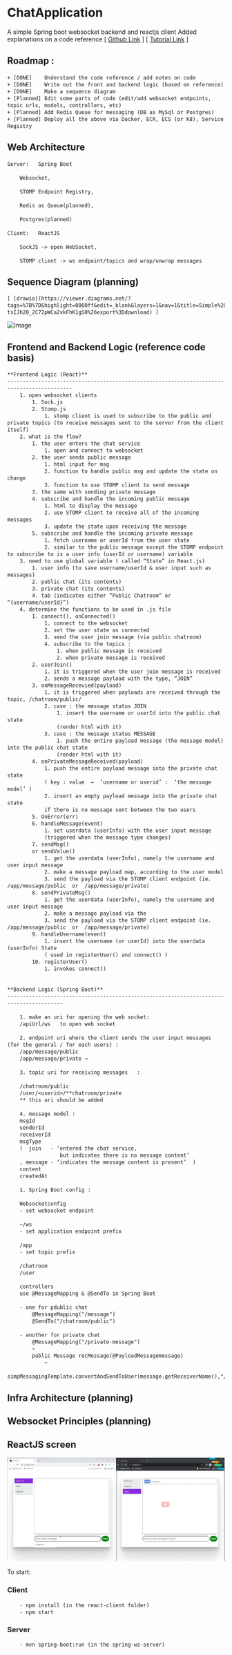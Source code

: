 # ChatApplication
A simple Spring boot websocket backend and reactjs client
Added explanations on a code reference 
[ [Github Link](https://github.com/JayaramachandranAugustin/ChatApplication) ]
[ [Tutorial Link](https://youtu.be/o_IjEDAuo8Y) ]



## Roadmap :
    
    + [DONE]    Understand the code reference / add notes on code
    + [DONE]    Write out the front and backend logic (based on reference)
    + [DONE]    Make a sequence diagram 
    + [Planned] Edit some parts of code (edit/add websocket endpoints, topic urls, models, controllers, etc)
    + [Planned] Add Redis Queue for messaging (DB as MySql or Postgres)
    + [Planned] Deploy all the above via Docker, ECR, ECS (or K8), Service Registry



## Web Architecture

    Server:   Spring Boot 
    
        Websocket, 
        
        STOMP Endpoint Registry, 
        
        Redis as Queue(planned), 
        
        Postgres(planned)

    Client:   ReactJS 
    
        SockJS -> open WebSocket, 
        
        STOMP client -> ws endpoint/topics and wrap/unwrap messages



## Sequence Diagram (planning)
   
    [ [drawio](https://viewer.diagrams.net/?tags=%7B%7D&highlight=0000ff&edit=_blank&layers=1&nav=1&title=Simple%20Websocket%20Chat%20Service.drawio#Uhttps%3A%2F%2Fdrive.google.com%2Fuc%3Fid%3D12Bm2z-tsIJh20_2C72pWCa2vkFhK1gS0%26export%3Ddownload) ]
![image](https://user-images.githubusercontent.com/75977587/233823295-5067fed7-1824-40bd-8370-76e02475fc6f.png)
   
    

## Frontend and Backend Logic (reference code basis)

    **Frontend Logic (React)**
    -------------------------------------------------------------------------------------------
        1. open websocket clients
            1. Sock.js
            2. Stomp.js
                1. stomp client is used to subscribe to the public and private topics (to receive messages sent to the server from the client itself)
        2. what is the flow?
            1. the user enters the chat service
                1. open and connect to websocket
            2. the user sends public message
                1. html input for msg
                2. function to handle public msg and update the state on change
                3. function to use STOMP client to send message
            3. the same with sending private message
            4. subscribe and handle the incoming public message
                1. html to display the message
                2. use STOMP client to receive all of the incoming messages
                3. update the state upon receiving the message
            5. subscribe and handle the incoming private message
                1. fetch username or userId from the user state
                2. similar to the public message except the STOMP endpoint to subscribe to is a user info (userId or username) variable 
        3. need to use global variable ( called “State” in React.js)
            1. user info (to save username/userId & user input such as messages)
            2. public chat (its contents)
            3. private chat (its contents)
            4. tab (indicates either “Public Chatroom” or “{username/userId}”)
        4. determine the functions to be used in .js file
            1. connect(), onConnected()
                1. connect to the websocket
                2. set the user state as connected
                3. send the user join message (via public chatroom)
                4. subscribe to the topics : 
                    1. when public message is received
                    2. when private message is received
            2. userJoin()
                1. it is triggered when the user join message is received
                2. sends a message payload with the type, “JOIN”
            3. onMessageRecevied(payload)
                1. it is triggered when payloads are received through the topic, /chatroom/public/
                2. case : the message status JOIN
                    1. insert the username or userId into the public chat state
                    (render html with it)
                3. case : the message status MESSAGE
                    1. push the entire payload message (the message model) into the public chat state
                    (render html with it)
            4. onPrivateMessageReceived(payload)
                1. push the entire payload message into the private chat state
                ( key : value  →  ‘username or userid’ :  ‘the message model’ )
                2. insert an empty payload message into the private chat state
                if there is no message sent between the two users
            5. OnError(err)
            6. handleMessage(event)
                1. set userdata (userInfo) with the user input message
                (triggered when the message type changes)
            7. sendMsg()
            or sendValue()
                1. get the userdata (userInfo), namely the username and user input message
                2. make a message payload map, according to the user model
                3. send the payload via the STOMP client endpoint (ie. /app/message/public  or  /app/message/private)
            8. sendPrivateMsg()
                1. get the userdata (userInfo), namely the username and user input message
                2. make a message payload via the 
                3. send the payload via the STOMP client endpoint (ie. /app/message/public  or  /app/message/private)
            9. handleUsername(event)
                1. insert the username (or userId) into the userdata (userInfo) State
                ( used in registerUser() and connect() )
            10. registerUser()
                1. invokes connect()


    **Backend Logic (Spring Boot)**
    ----------------------------------------------------------------------------------------

        1. make an uri for opening the web socket: 
        /apiUrl/ws   to open web socket

        2. endpoint uri where the client sends the user input messages (for the general / for each users) :
        /app/message/public
        /app/message/private → 

        3. topic uri for receiving messages   :

        /chatroom/public
        /user/<userid>/**chatroom/private
        ** this uri should be added

        4. message model :
        msgId
        senderId
        receiverId
        msgType 
        (  join   - ‘entered the chat service, 
                     but indicates there is no message content’
        , message - ‘indicates the message content is present’  )
        content
        createdAt

        1. Spring Boot config :

        Websocketconfig
        - set websocket endpoint

        ~/ws
        - set application endpoint prefix

        /app
        - set topic prefix

        /chatroom
        /user

        controllers
        use @MessageMapping & @SendTo in Spring Boot

        - one for pdublic chat
            @MessageMapping("/message")
            @SendTo("/chatroom/public")

        - another for private chat
            @MessageMapping("/private-message")
            ~
            public Message recMessage(@PayloadMessagemessage)
                ~
                simpMessagingTemplate.convertAndSendToUser(message.getReceiverName(),"/private",message)
            
            


## Infra Architecture (planning)



## Websocket Principles (planning)



## ReactJS screen

![Chat screen](img/chat_screen.jpg "Chat screen")

To start:
    
### Client
        - npm install (in the react-client folder)
        - npm start
    
### Server
        - mvn spring-boot:run (in the spring-ws-server)


